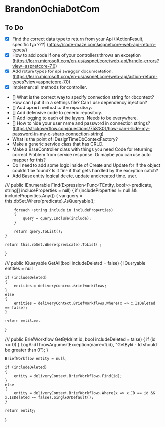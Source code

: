 # BrandonOchiaDotCom

## To Do
* [X] Find the correct data type to return from your Api (IActionResult, specific typ ???) (https://code-maze.com/aspnetcore-web-api-return-types/)
* [X] How to add code if one of your controllers throws an exception (https://learn.microsoft.com/en-us/aspnet/core/web-api/handle-errors?view=aspnetcore-7.0)
* [X] Add return types for api swagger documentation. (https://learn.microsoft.com/en-us/aspnet/core/web-api/action-return-types?view=aspnetcore-7.0)
* [X] Implement all methods for controller.
* [] What is the correct way to specify connection string for dbcontext? How can I put it in a settings file? Can I use dependency injection?
* [] Add upsert method to the repository.
* [] Add defensive code to generic repository.
* [] Add logging to each of the layers. Needs to be everywhere.
* [] How to hide your user name and password in connection strings? (https://stackoverflow.com/questions/7581801/how-can-i-hide-my-password-in-my-c-sharp-connection-string)
* What is the point of IDesignTimeDbContextFactory?
* Make a generic service class that has CRUD.
* Make a BaseController class with things you need Code for returning correct Problem from service response. Or maybe you can use auto mapper for this?
* Do I need to add some logic inside of Create and Update for if the object couldn't be found? Is it fine if that gets handled by the exception catch?
* Add Base entity logical delete, update and created time, user.



/// <inheritdoc/>
public IEnumerable<TEntity> Find(Expression<Func<TEntity, bool>> predicate, string[] includeProperties = null)
{
    if (includeProperties != null && includeProperties.Any())
    {
        var query = this.dbSet.Where(predicate).AsQueryable();

        foreach (string include in includeProperties)
        {
            query = query.Include(include);
        }

        return query.ToList();
    }

    return this.dbSet.Where(predicate).ToList();
}


///<inheritdoc/>
public IQueryable<BriefWorkflow> GetAll(bool includeDeleted = false)
{
    IQueryable<BriefWorkflow> entities = null;

    if (includeDeleted)
    {
        entities = deliveryContext.BriefWorkflows;
    }
    else
    {
        entities = deliveryContext.BriefWorkflows.Where(x => x.IsDeleted == false);
    }

    return entities;
}

///<inheritdoc/>
public BriefWorkflow GetById(int id, bool includeDeleted = false)
{
    if (id <= 0)
    {
        LogAndThrowArgumentException(nameof(id), "GetById - Id should be greater than 0");
    }

    BriefWorkflow entity = null;

    if (includeDeleted)
    {
        entity = deliveryContext.BriefWorkflows.Find(id);
    }
    else
    {
        entity = deliveryContext.BriefWorkflows.Where(x => x.ID == id && x.IsDeleted == false).SingleOrDefault();
    }

    return entity;
}
